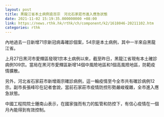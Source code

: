 ```yaml
---
layout: post
title: 黑龍江省本土病例逾百宗　河北石家莊市進入應急狀態
date: 2021-11-02 15:19:35.000000000 +08:00
link: https://news.rthk.hk/rthk/ch/component/k2/1618046-20211102.htm
categories: rthk
---
```


內地過去一日新增71宗新冠病毒確診個案，54宗是本土病例，其中一半來自黑龍江省。

上月27日黑河市愛輝區發現1宗本土病例以來，截至昨日，黑龍江省現有本土確診病例109宗。當局在黑河市愛輝區新增14個中風險地區和1個高風險地區，防範疫情擴散。

另外，河北省石家莊市新增兩宗確診病例，這一輪疫情至今全市共有確診病例12宗。副市長張峰珍在記者會說，當前石家莊市疫情防控形勢嚴峻複雜，全市進入應急狀態。

中國工程院院士鍾南山表示，在國家強而有力的監管和防控下，有信心疫情在一個月內能得到有效控制。
